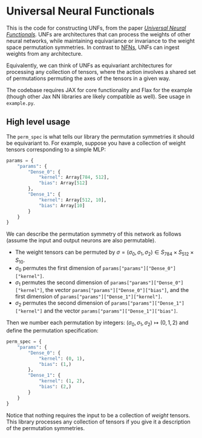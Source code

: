 # Universal Neural Functionals

This is the code for constructing UNFs, from the paper *[Universal Neural Functionals](https://arxiv.org/abs/2402.05232).* UNFs are architectures that can process the weights of other neural networks, while maintaining equivariance or invariance to the weight space permutation symmetries.
In contrast to [NFNs](https://github.com/AllanYangZhou/nfn), UNFs can ingest weights from any architecture.

Equivalently, we can think of UNFs as equivariant architectures for processing any collection of tensors, where the action involves a shared set of permutations permuting the axes of the tensors in a given way.

The codebase requires JAX for core functionality and Flax for the example (though other Jax NN libraries are likely compatible as well). See usage in `example.py`.

## High level usage
The `perm_spec` is what tells our library the permutation symmetries it should be equivariant to. For example, suppose you have a collection of weight tensors corresponding to a simple MLP:
```python
params = {
    "params": {
        "Dense_0": {
            "kernel": Array[784, 512],
            "bias": Array[512]
        },
        "Dense_1": {
            "kernel": Array[512, 10],
            "bias": Array[10]
        }
    }
}
```
We can describe the permutation symmetry of this network as follows (assume the input and output neurons are also permutable).
* The weight tensors can be permuted by $\sigma=(\sigma_0, \sigma_1, \sigma_2) \in S_{784} \times S_{512} \times S_{10}$.
* $\sigma_0$ permutes the first dimension of `params["params"]["Dense_0"]["kernel"]`.
* $\sigma_1$ permutes the second dimension of `params["params"]["Dense_0"]["kernel"]`, the vector `params["params"]["Dense_0"]["bias"]`, and the first dimension of `params["params"]["Dense_1"]["kernel"]`.
* $\sigma_2$ permutes the second dimension of `params["params"]["Dense_1"]["kernel"]` and the vector `params["params"]["Dense_1"]["bias"]`.

Then we number each permutation by integers: $(\sigma_0, \sigma_1, \sigma_2) \mapsto (0, 1, 2)$ and define the permutation specification:
```python
perm_spec = {
    "params": {
        "Dense_0": {
            "kernel": (0, 1),
            "bias": (1,)
        },
        "Dense_1": {
            "kernel": (1, 2),
            "bias": (2,)
        }
    }
}
```
Notice that nothing requires the input to be a collection of *weight* tensors. This library processes any collection of tensors if you give it a description of the permutation symmetries.
